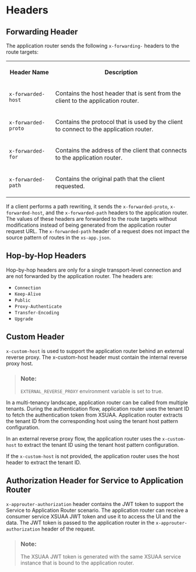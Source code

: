 <!-- loio90104194881948f9924637bb1863256c -->

# Headers



<a name="loio90104194881948f9924637bb1863256c__section_ayn_r3q_thb"/>

## Forwarding Header

The application router sends the following `x-forwarding-` headers to the route targets:


<table>
<tr>
<th>

Header Name



</th>
<th>

Description



</th>
</tr>
<tr>
<td>

`x-forwarded-host`



</td>
<td>

Contains the host header that is sent from the client to the application router.



</td>
</tr>
<tr>
<td>

`x-forwarded-proto`



</td>
<td>

Contains the protocol that is used by the client to connect to the application router.



</td>
</tr>
<tr>
<td>

`x-forwarded-for`



</td>
<td>

Contains the address of the client that connects to the application router.



</td>
</tr>
<tr>
<td>

`x-forwarded-path`



</td>
<td>

Contains the original path that the client requested.



</td>
</tr>
</table>

If a client performs a path rewriting, it sends the `x-forwarded-proto`, `x-forwarded-host`, and the `x-forwarded-path` headers to the application router. The values of these headers are forwarded to the route targets without modifications instead of being generated from the application router request URL. The `x-forwarded-path` header of a request does not impact the source pattern of routes in the `xs-app.json`.



<a name="loio90104194881948f9924637bb1863256c__section_r1v_s3q_thb"/>

## Hop-by-Hop Headers

Hop-by-hop headers are only for a single transport-level connection and are not forwarded by the application router. The headers are:

-   `Connection`
-   `Keep-Alive`
-   `Public`
-   `Proxy-Authenticate`
-   `Transfer-Encoding`
-   `Upgrade`



<a name="loio90104194881948f9924637bb1863256c__section_fr4_53q_thb"/>

## Custom Header

`x-custom-host` is used to support the application router behind an external reverse proxy. The x-custom-host header must contain the internal reverse proxy host.

> ### Note:  
> `EXTERNAL_REVERSE_PROXY` environment variable is set to true.

In a multi-tenancy landscape, application router can be called from multiple tenants. During the authentication flow, application router uses the tenant ID to fetch the authentication token from XSUAA. Application router extracts the tenant ID from the corresponding host using the tenant host pattern configuration.

In an external reverse proxy flow, the application router uses the `x-custom-host` to extract the tenant ID using the tenant host pattern configuration.

If the `x-custom-host` is not provided, the application router uses the host header to extract the tenant ID.



<a name="loio90104194881948f9924637bb1863256c__section_lxw_v3q_thb"/>

## Authorization Header for Service to Application Router

`x-approuter-authorization` header contains the JWT token to support the Service to Application Router scenario. The application router can receive a consumer service XSUAA JWT token and use it to access the UI and the data. The JWT token is passed to the application router in the `x-approuter-authorization` header of the request.

> ### Note:  
> The XSUAA JWT token is generated with the same XSUAA service instance that is bound to the application router.

